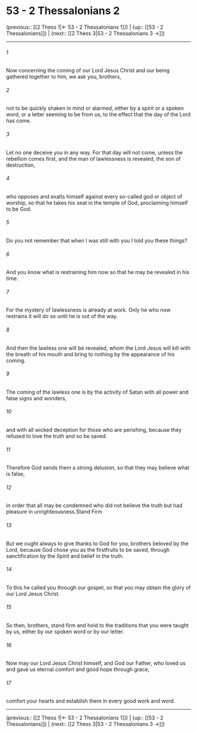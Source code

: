 # 53 - 2 Thessalonians 2

(previous:: [[2 Thess 1|← 53 - 2 Thessalonians 1]]) | (up:: [[53 - 2 Thessalonians]]) | (next:: [[2 Thess 3|53 - 2 Thessalonians 3 →]])

***


###### 1 
Now concerning the coming of our Lord Jesus Christ and our being gathered together to him, we ask you, brothers, 

###### 2 
not to be quickly shaken in mind or alarmed, either by a spirit or a spoken word, or a letter seeming to be from us, to the effect that the day of the Lord has come. 

###### 3 
Let no one deceive you in any way. For that day will not come, unless the rebellion comes first, and the man of lawlessness is revealed, the son of destruction, 

###### 4 
who opposes and exalts himself against every so-called god or object of worship, so that he takes his seat in the temple of God, proclaiming himself to be God. 

###### 5 
Do you not remember that when I was still with you I told you these things? 

###### 6 
And you know what is restraining him now so that he may be revealed in his time. 

###### 7 
For the mystery of lawlessness is already at work. Only he who now restrains it will do so until he is out of the way. 

###### 8 
And then the lawless one will be revealed, whom the Lord Jesus will kill with the breath of his mouth and bring to nothing by the appearance of his coming. 

###### 9 
The coming of the lawless one is by the activity of Satan with all power and false signs and wonders, 

###### 10 
and with all wicked deception for those who are perishing, because they refused to love the truth and so be saved. 

###### 11 
Therefore God sends them a strong delusion, so that they may believe what is false, 

###### 12 
in order that all may be condemned who did not believe the truth but had pleasure in unrighteousness.Stand Firm 

###### 13 
But we ought always to give thanks to God for you, brothers beloved by the Lord, because God chose you as the firstfruits to be saved, through sanctification by the Spirit and belief in the truth. 

###### 14 
To this he called you through our gospel, so that you may obtain the glory of our Lord Jesus Christ. 

###### 15 
So then, brothers, stand firm and hold to the traditions that you were taught by us, either by our spoken word or by our letter. 

###### 16 
Now may our Lord Jesus Christ himself, and God our Father, who loved us and gave us eternal comfort and good hope through grace, 

###### 17 
comfort your hearts and establish them in every good work and word.

***

(previous:: [[2 Thess 1|← 53 - 2 Thessalonians 1]]) | (up:: [[53 - 2 Thessalonians]]) | (next:: [[2 Thess 3|53 - 2 Thessalonians 3 →]])
